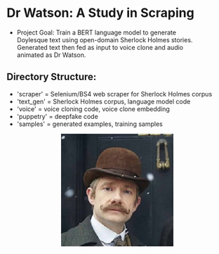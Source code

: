 <div align="left">

# Dr Watson: A Study in Scraping
* Project Goal: Train a BERT language model to generate \
Doylesque text using open-domain Sherlock Holmes stories. \
Generated text then fed as input to voice clone and audio \
animated as Dr Watson.

## Directory Structure:
* 'scraper' = Selenium/BS4 web scraper for Sherlock Holmes corpus
* 'text_gen' = Sherlock Holmes corpus, language model code
* 'voice' = voice cloning code, voice clone embedding
* 'puppetry' = deepfake code
* 'samples' = generated examples, training samples

</div>

<div align="center">

![Watson Default Image](watson_graphic.png)

</div>

<!-- https://help.smash.gg/en/articles/1987102-customizing-text-with-markdown -->